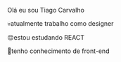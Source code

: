 Olá eu sou Tiago Carvalho 

💀atualmente trabalho como designer

😌estou estudando REACT

🫡tenho conhecimento de front-end


